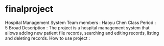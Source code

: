 # finalproject
Hospital Management System
Team members : Haoyu Chen
Class Period : 5
Broad Description :
	The project is a hospital management system that allows adding new patient file records,
	searching and editing records, listing and deleting records.
How to use project :
	